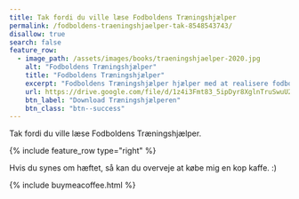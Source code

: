 ```yaml
---
title: Tak fordi du ville læse Fodboldens Træningshjælper
permalink: /fodboldens-traeningshjaelper-tak-8548543743/
disallow: true
search: false
feature_row:
  - image_path: /assets/images/books/traeningshjaelper-2020.jpg
    alt: "Fodboldens Træningshjælper"
    title: "Fodboldens Træningshjælper"
    excerpt: "Fodboldens Træningshjælper hjælper med at realisere fodbolddrømmen gennem målsætninger og træningsråd."
    url: https://drive.google.com/file/d/1z4i3Fmt83_5ipDyr8XglnTruSwuU22b-/view?usp=sharing
    btn_label: "Download Træningshjælperen"
    btn_class: "btn--success"
---
```


Tak fordi du ville læse Fodboldens Træningshjælper.

{% include feature_row type="right" %}

Hvis du synes om hæftet, så kan du overveje at købe mig en kop kaffe. :)

{% include buymeacoffee.html %}
